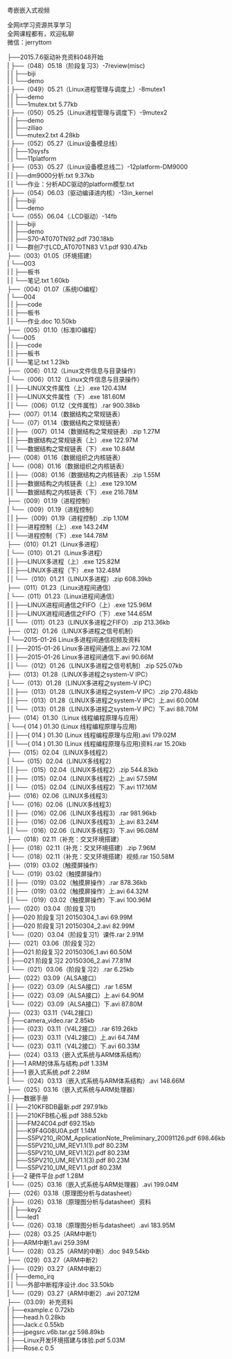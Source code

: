 粤嵌嵌入式视频

全网it学习资源共享学习<br>全网课程都有，欢迎私聊<br>微信：jerryttom<br>

├──2015.7.6驱动补充资料048开始<br> | ├──（048）05.18（阶段复习3）-7review(misc)<br> | | ├──biji<br> | | └──demo<br> | ├──（049）05.21（Linux进程管理与调度上）-8mutex1<br> | | ├──demo<br> | | └──1mutex.txt 5.77kb<br> | ├──（050）05.25（Linux进程管理与调度下）-9mutex2<br> | | ├──demo<br> | | ├──ziliao<br> | | └──mutex2.txt 4.28kb<br> | ├──（052）05.27（Linux设备模总线）<br> | | ├──10sysfs<br> | | └──11platform<br> | ├──（053）05.27（Linux设备模总线二）-12platform-DM9000<br> | | ├──dm9000分析.txt 9.37kb<br> | | └──作业：分析ADC驱动的platform模型.txt<br> | ├──（054）06.03（驱动编译进内核）-13in_kernel<br> | | ├──biji<br> | | └──demo<br> | └──（055）06.04（.LCD驱动）-14fb<br> | | ├──biji<br> | | ├──demo<br> | | ├──S70-AT070TN92.pdf 730.18kb<br> | | └──群创7寸LCD_AT070TN83 V.1.pdf 930.47kb<br> ├──（003）01.05（环境搭建）<br> | └──003<br> | | ├──板书<br> | | └──笔记.txt 1.60kb<br> ├──（004）01.07（系统IO编程）<br> | └──004<br> | | ├──code<br> | | ├──板书<br> | | └──作业.doc 10.50kb<br> ├──（005）01.10（标准IO编程）<br> | └──005<br> | | ├──code<br> | | ├──板书<br> | | └──笔记.txt 1.23kb<br> ├──（006）01.12（Linux文件信息与目录操作）<br> | └──（006）01.12（Linux文件信息与目录操作）<br> | | ├──LINUX文件属性（上）.exe 120.43M<br> | | ├──LINUX文件属性（下）.exe 181.60M<br> | | └──（006）01.12（文件属性）.rar 900.38kb<br> ├──（007）01.14（数据结构之常规链表）<br> | └──（07）01.14（数据结构之常规链表）<br> | | ├──（007）01.14（数据结构之常规链表）.zip 1.27M<br> | | ├──数据结构之常规链表（上）.exe 122.97M<br> | | └──数据结构之常规链表（下）.exe 10.84M<br> ├──（008）01.16（数据组织之内核链表）<br> | └──（008）01.16（数据组织之内核链表）<br> | | ├──（008）01.16（数据结构之内核链表）.zip 1.55M<br> | | ├──数据结构之内核链表（上）.exe 129.10M<br> | | └──数据结构之内核链表（下）.exe 216.78M<br> ├──（009）01.19（进程控制）<br> | └──（009）01.19（进程控制）<br> | | ├──（009）01.19（进程控制）.zip 1.10M<br> | | ├──进程控制（上）.exe 143.24M<br> | | └──进程控制（下）.exe 144.78M<br> ├──（010）01.21（Linux多进程）<br> | └──（010）01.21（Linux多进程）<br> | | ├──LINUX多进程（上）.exe 125.82M<br> | | ├──LINUX多进程（下）.exe 132.48M<br> | | └──（010）01.21（LINUX多进程）.zip 608.39kb<br> ├──（011）01.23（Linux进程间通信）<br> | └──（011）01.23（Linux进程间通信）<br> | | ├──LINUX进程间通信之FIFO（上）.exe 125.96M<br> | | ├──LINUX进程间通信之FIFO（下）.exe 144.65M<br> | | └──（011）01.23（LINUX多进程之FIFO）.zip 213.36kb<br> ├──（012）01.26（LINUX多进程之信号机制）<br> | └──2015-01-26 Linux多进程间通信视频及资料<br> | | ├──2015-01-26 Linux多进程间通信上.avi 72.10M<br> | | ├──2015-01-26 Linux多进程间通信下.avi 90.66M<br> | | └──（012）01.26（LINUX多进程之信号机制）.zip 525.07kb<br> ├──（013）01.28（LINUX多进程之system-V IPC）<br> | └──（013）01.28（LINUX多进程之system-V IPC）<br> | | ├──（013）01.28（LINUX多进程之system-V IPC）.zip 270.48kb<br> | | ├──（013）01.28（LINUX多进程之system-V IPC）上.avi 60.00M<br> | | └──（013）01.28（LINUX多进程之system-V IPC）下.avi 88.70M<br> ├──（014）01.30（Linux 线程编程原理与应用）<br> | └──( 014 ) 01.30 (Linux 线程编程原理与应用)<br> | | ├──( 014 ) 01.30 (Linux 线程编程原理与应用).avi 179.02M<br> | | └──( 014 ) 01.30 (Linux 线程编程原理与应用)资料.rar 15.20kb<br> ├──（015）02.04（LINUX多线程2）<br> | └──（015）02.04（LINUX多线程2）<br> | | ├──（015）02.04（LINUX多线程2）.zip 544.83kb<br> | | ├──（015）02.04（LINUX多线程2）上.avi 57.59M<br> | | └──（015）02.04（LINUX多线程2）下.avi 117.16M<br> ├──（016）02.06（LINUX多线程3）<br> | └──（016）02.06（LINUX多线程3）<br> | | ├──（016）02.06（LINUX多线程3）.rar 981.96kb<br> | | ├──（016）02.06（LINUX多线程3）上.avi 83.24M<br> | | └──（016）02.06（LINUX多线程3）下.avi 96.08M<br> ├──（018）02.11（补充：交叉环境搭建）<br> | ├──（018）02.11（补充：交叉环境搭建）.zip 7.96M<br> | └──（018）02.11（补充：交叉环境搭建）视频.rar 150.58M<br> ├──（019）03.02（触摸屏操作）<br> | └──（019）03.02（触摸屏操作）<br> | | ├──（019）03.02（触摸屏操作）.rar 878.36kb<br> | | ├──（019）03.02（触摸屏操作）上.avi 64.32M<br> | | └──（019）03.02（触摸屏操作）下.avi 100.96M<br> ├──（020）03.04（阶段复习1）<br> | ├──020 阶段复习1 20150304_1.avi 69.99M<br> | ├──020 阶段复习1 20150304_2.avi 82.99M<br> | └──（020）03.04（阶段复习1）课件.rar 2.91M<br> ├──（021）03.06（阶段复习2）<br> | ├──021 阶段复习2 20150306_1.avi 60.50M<br> | ├──021 阶段复习2 20150306_2.avi 77.81M<br> | └──（021）03.06（阶段复习2）.rar 6.25kb<br> ├──（022）03.09（ALSA接口）<br> | ├──（022）03.09（ALSA接口）.rar 1.65M<br> | ├──（022）03.09（ALSA接口）上.avi 64.90M<br> | └──（022）03.09（ALSA接口）下.avi 87.80M<br> ├──（023）03.11（V4L2接口）<br> | ├──camera_video.rar 2.85kb<br> | ├──（023）03.11（V4L2接口）.rar 619.26kb<br> | ├──（023）03.11（V4L2接口）上.avi 64.74M<br> | └──（023）03.11（V4L2接口）下.avi 60.33M<br> ├──（024）03.13（嵌入式系统与ARM体系结构）<br> | ├──1 ARM的体系与结构.pdf 1.33M<br> | ├──1 嵌入式系统.pdf 2.28M<br> | └──（024）03.13（嵌入式系统与ARM体系结构）.avi 148.66M<br> ├──（025）03.16（嵌入式系统与ARM处理器）<br> | ├──数据手册<br> | | ├──210KFBDB最新.pdf 297.91kb<br> | | ├──210KFB核心板.pdf 388.52kb<br> | | ├──FM24C04.pdf 692.15kb<br> | | ├──K9F4G08U0A.pdf 1.14M<br> | | ├──S5PV210_iROM_ApplicationNote_Preliminary_20091126.pdf 698.46kb<br> | | ├──S5PV210_UM_REV1.1(1).pdf 80.23M<br> | | ├──S5PV210_UM_REV1.1(2).pdf 80.23M<br> | | ├──S5PV210_UM_REV1.1(3).pdf 80.23M<br> | | └──S5PV210_UM_REV1.1.pdf 80.23M<br> | ├──2 硬件平台.pdf 1.28M<br> | └──（025）03.16（嵌入式系统与ARM处理器）.avi 199.04M<br> ├──（026）03.18（原理图分析与datasheet）<br> | ├──（026）03.18（原理图分析与datasheet）资料<br> | | ├──key2<br> | | └──led1<br> | └──（026）03.18（原理图分析与datasheet）.avi 183.95M<br> ├──（028）03.25（ARM中断1）<br> | ├──ARM中断1.avi 259.39M<br> | └──（028）03.25（ARM的中断）.doc 949.54kb<br> ├──（029）03.27（ARM中断2）<br> | ├──（029）03.27（ARM中断2）<br> | | ├──demo_irq<br> | | └──外部中断程序设计.doc 33.50kb<br> | └──（029）03.27（ARM中断2）.avi 207.12M<br> ├──（03.09）补充资料<br> | ├──example.c 0.72kb<br> | ├──head.h 0.28kb<br> | ├──Jack.c 0.55kb<br> | ├──jpegsrc.v6b.tar.gz 598.89kb<br> | ├──Linux开发环境搭建与体验.pdf 5.03M<br> | ├──Rose.c 0.5